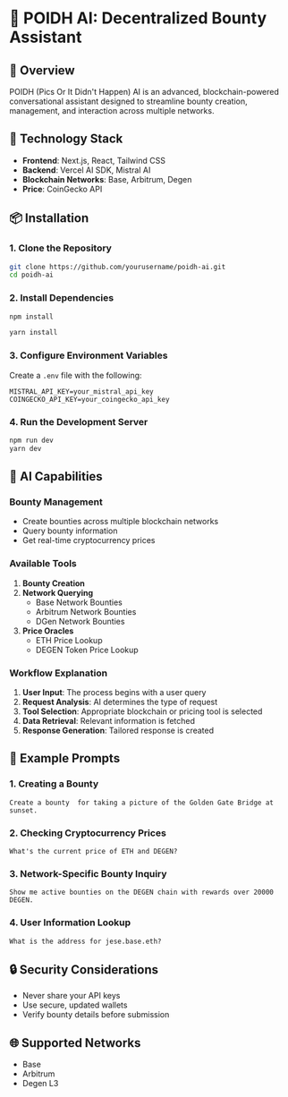 # 🚀 POIDH AI: Decentralized Bounty Assistant

## 🌟 Overview
POIDH (Pics Or It Didn't Happen) AI is an advanced, blockchain-powered conversational assistant designed to streamline bounty creation, management, and interaction across multiple networks.

## 🔧 Technology Stack
- **Frontend**: Next.js, React, Tailwind CSS
- **Backend**: Vercel AI SDK, Mistral AI
- **Blockchain Networks**: Base, Arbitrum, Degen
- **Price**: CoinGecko API


## 📦 Installation

### 1. Clone the Repository
```bash
git clone https://github.com/yourusername/poidh-ai.git
cd poidh-ai
```

### 2. Install Dependencies
```bash
npm install

yarn install
```

### 3. Configure Environment Variables
Create a `.env` file with the following:
```
MISTRAL_API_KEY=your_mistral_api_key
COINGECKO_API_KEY=your_coingecko_api_key
```

### 4. Run the Development Server
```bash
npm run dev
yarn dev
```

## 🤖 AI Capabilities

### Bounty Management
- Create bounties across multiple blockchain networks
- Query bounty information
- Get real-time cryptocurrency prices

### Available Tools
1. **Bounty Creation**
2. **Network Querying**
   - Base Network Bounties
   - Arbitrum Network Bounties
   - DGen Network Bounties
3. **Price Oracles**
   - ETH Price Lookup
   - DEGEN Token Price Lookup



### Workflow Explanation
1. **User Input**: The process begins with a user query
2. **Request Analysis**: AI determines the type of request
3. **Tool Selection**: Appropriate blockchain or pricing tool is selected
4. **Data Retrieval**: Relevant information is fetched
5. **Response Generation**: Tailored response is created

## 🎯 Example Prompts

### 1. Creating a Bounty
```
Create a bounty  for taking a picture of the Golden Gate Bridge at sunset. 
```

### 2. Checking Cryptocurrency Prices
```
What's the current price of ETH and DEGEN?
```

### 3. Network-Specific Bounty Inquiry
```
Show me active bounties on the DEGEN chain with rewards over 20000 DEGEN.
```

### 4. User Information Lookup
```
What is the address for jese.base.eth?
```

## 🔒 Security Considerations
- Never share your API keys
- Use secure, updated wallets
- Verify bounty details before submission

## 🌐 Supported Networks
- Base
- Arbitrum
- Degen L3



